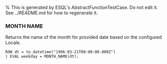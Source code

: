% This is generated by ESQL's AbstractFunctionTestCase. Do not edit it. See ../README.md for how to regenerate it.

### MONTH NAME
Returns the name of the month for provided date based on the configured Locale.

```esql
ROW dt = to_datetime("1996-03-21T00:00:00.000Z")
| EVAL weekday = MONTH_NAME(dt);
```
